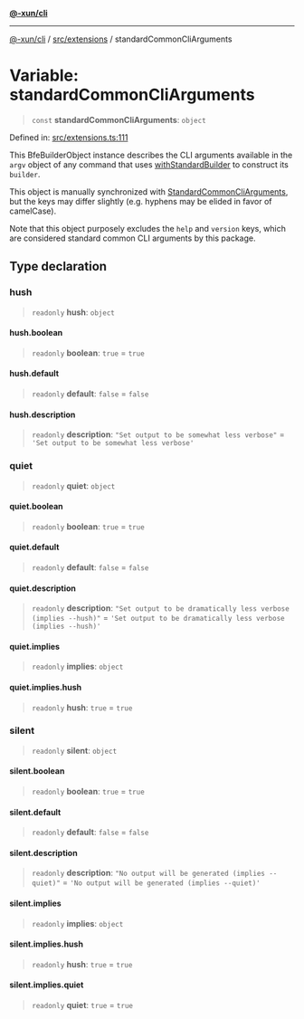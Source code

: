 [**@-xun/cli**](../../../README.md)

***

[@-xun/cli](../../../README.md) / [src/extensions](../README.md) / standardCommonCliArguments

# Variable: standardCommonCliArguments

> `const` **standardCommonCliArguments**: `object`

Defined in: [src/extensions.ts:111](https://github.com/Xunnamius/cli-utils/blob/74bfa47fc80f4ebda9a4e0fb9b2b0d112ef3baed/src/extensions.ts#L111)

This BfeBuilderObject instance describes the CLI arguments available
in the `argv` object of any command that uses [withStandardBuilder](../functions/withStandardBuilder.md) to
construct its `builder`.

This object is manually synchronized with [StandardCommonCliArguments](../type-aliases/StandardCommonCliArguments.md),
but the keys may differ slightly (e.g. hyphens may be elided in favor of
camelCase).

Note that this object purposely excludes the `help` and `version` keys, which
are considered standard common CLI arguments by this package.

## Type declaration

### hush

> `readonly` **hush**: `object`

#### hush.boolean

> `readonly` **boolean**: `true` = `true`

#### hush.default

> `readonly` **default**: `false` = `false`

#### hush.description

> `readonly` **description**: `"Set output to be somewhat less verbose"` = `'Set output to be somewhat less verbose'`

### quiet

> `readonly` **quiet**: `object`

#### quiet.boolean

> `readonly` **boolean**: `true` = `true`

#### quiet.default

> `readonly` **default**: `false` = `false`

#### quiet.description

> `readonly` **description**: `"Set output to be dramatically less verbose (implies --hush)"` = `'Set output to be dramatically less verbose (implies --hush)'`

#### quiet.implies

> `readonly` **implies**: `object`

#### quiet.implies.hush

> `readonly` **hush**: `true` = `true`

### silent

> `readonly` **silent**: `object`

#### silent.boolean

> `readonly` **boolean**: `true` = `true`

#### silent.default

> `readonly` **default**: `false` = `false`

#### silent.description

> `readonly` **description**: `"No output will be generated (implies --quiet)"` = `'No output will be generated (implies --quiet)'`

#### silent.implies

> `readonly` **implies**: `object`

#### silent.implies.hush

> `readonly` **hush**: `true` = `true`

#### silent.implies.quiet

> `readonly` **quiet**: `true` = `true`
